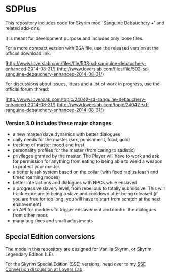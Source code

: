 SDPlus
======

This repository includes code for Skyrim mod 'Sanguine Debauchery +' and related add-ons.

It is meant for development purpose and includes only loose files.

For a more compact version with BSA file, use the released version at the official download link:

[http://www.loverslab.com/files/file/503-sd-sanguine-debauchery-enhanced-2014-08-31/]
(http://www.loverslab.com/files/file/503-sd-sanguine-debauchery-enhanced-2014-08-31/)

For discussions about issues, ideas and a list of work in progress, use the official forum thread:

[http://www.loverslab.com/topic/24042-sd-sanguine-debauchery-enhanced-2014-08-31/]
(http://www.loverslab.com/topic/24042-sd-sanguine-debauchery-enhanced-2014-08-31/)
    
### Version 3.0 includes these major changes

- a new master/slave dynamics with better dialogues
- daily needs for the master (sex, punishment, food, gold)
- tracking of master mood and trust 
- personality profiles for the master (from caring to sadistic)
- privileges granted by the master. The Player will have to work and ask for permission for anything from eating to being able to wield a weapon to protect your master.
- a better leash system based on the collar (with fixed radius leash and timed roaming modes)
- better interactions and dialogues with NPCs while enslaved
- a progressive slavery level, from rebelious to totally submissive. This will track exposure to being a slave and cooldown after being released (if you are free for too long, you will have to start from scratch at the next enslavement)
- an API for modders to trigger enslavement and control the dialogues from other mods
- many bug fixes and small adjustments

## Special Edition conversions

The mods in this repository are designed for Vanilla Skyrim, or Skyrim Legendary Edition (LE).

For the Skyrim Special Edition (SSE) versions, head over to my [SSE Conversion discussion at Lovers Lab](https://www.loverslab.com/topic/120107-skyrimlldeepbluefrog-mods-conversion-to-sse/).
